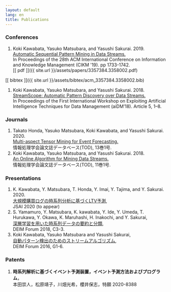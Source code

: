 ```yaml
---
layout: default
lang: en
title: Publications
---
```


### Conferences

1. Koki Kawabata, Yasuko Matsubara, and Yasushi Sakurai. 2019.  
[Automatic Sequential Pattern Mining in Data Streams.](https://doi.org/10.1145/3357384.3358002)  
In Proceedings of the 28th ACM International Conference on Information and Knowledge Management (CIKM '19). pp 1733-1742.  
[[ pdf ]]({{ site.url }}/assets/papers/3357384.3358002.pdf)
<!-- [[ ppt ]]() -->
[[ bibtex ]]({{ site.url }}/assets/bibtex/acm_3357384.3358002.bib)
1. Koki Kawabata, Yasuko Matsubara, and Yasushi Sakurai. 2018.  
[StreamScope: Automatic Pattern Discovery over Data Streams.](https://doi.org/10.1145/3211954.3211959)  
In Proceedings of the First International Workshop on Exploiting Artificial Intelligence Techniques for Data Management (aiDM’18). Article 5, 1–8.

### Journals
1. Takato Honda, Yasuko Matsubara, Koki Kawabata, and Yasushi Sakurai. 2020.  
[Multi-aspect Tensor Mining for Event Forecasting.](http://id.nii.ac.jp/1001/00202861/)  
情報処理学会論文誌データベース(TOD), 13巻1号.
1. Koki Kawabata, Yasuko Matsubara, and Yasushi Sakurai. 2018.  
[An Online Algorithm for Mining Data Streams.](http://id.nii.ac.jp/1001/00187084/)  
情報処理学会論文誌データベース(TOD), 11巻1号.

### Presentations
1. K. Kawabata, Y. Matsubara, T. Honda, Y. Imai, Y. Tajima, and Y. Sakurai. 2020.  
[大規模購買ログの時系列分析に基づくLTV予測](),  
JSAI 2020 (to appear)
1. S. Yamamuro, Y. Matsubara, K. kawabata, Y. Ide, Y. Umeda,
T. Hurukawa, Y. Okawa, K. Maruhashi, H. Inakochi, and Y. Sakurai,  
[深層学習を用いた時系列データの要約と分類](https://db-event.jpn.org/deim2018/data/papers/241.pdf),  
DEIM Forum 2018, C3-3.
1. Koki Kawabata, Yasuko Matsubara and Yasushi Sakurai,  
[自動パターン検出のためのストリームアルゴリズム](),  
DEIM Forum 2016, G1-6.


### Patents
1. **時系列解析に基づくイベント予測装置，イベント予測方法およびプログラム**，  
    本田崇人，松原靖子，川畑光希，櫻井保志，特願 2020-8388
<!-- 1. **blank** -->